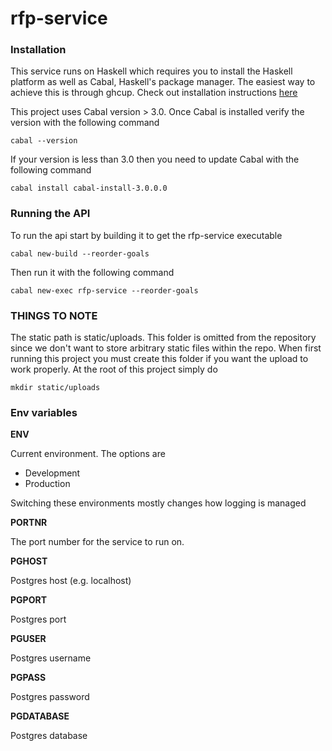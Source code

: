 rfp-service
===

### Installation

This service runs on Haskell which requires you to install the Haskell platform as well as Cabal, Haskell's package manager. The easiest way to achieve this is through ghcup.
Check out installation instructions [here](https://github.com/haskell/ghcup#installation)

This project uses Cabal version > 3.0. Once Cabal is installed verify the version with the following command

    cabal --version

If your version is less than 3.0 then you need to update Cabal with the following command

    cabal install cabal-install-3.0.0.0

### Running the API 

To run the api start by building it to get the rfp-service executable

    cabal new-build --reorder-goals

Then run it with the following command

    cabal new-exec rfp-service --reorder-goals


### THINGS TO NOTE

The static path is static/uploads. This folder is omitted
from the repository since we don't want to store arbitrary
static files within the repo. When first running this project
you must create this folder if you want the upload to work properly. At the root of this project simply do

    mkdir static/uploads

### Env variables

**ENV**

Current environment. The options are

- Development
- Production

Switching these environments mostly changes how logging is managed

**PORTNR**

The port number for the service to run on. 

**PGHOST**

Postgres host (e.g. localhost)

**PGPORT**

Postgres port

**PGUSER**

Postgres username

**PGPASS**

Postgres password

**PGDATABASE**

Postgres database
